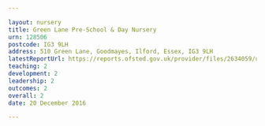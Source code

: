 ```yaml
---

layout: nursery
title: Green Lane Pre-School & Day Nursery
urn: 128506
postcode: IG3 9LH
address: 510 Green Lane, Goodmayes, Ilford, Essex, IG3 9LH
latestReportUrl: https://reports.ofsted.gov.uk/provider/files/2634059/urn/128506.pdf
teaching: 2
development: 2
leadership: 2
outcomes: 2
overall: 2
date: 20 December 2016

---
```


